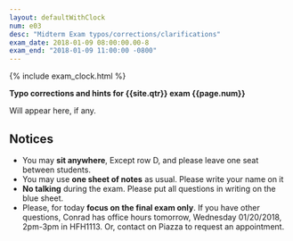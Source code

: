 ```yaml
---
layout: defaultWithClock
num: e03
desc: "Midterm Exam typos/corrections/clarifications"
exam_date: 2018-01-09 08:00:00.00-8
exam_end: "2018-01-09 11:00:00 -0800"
---
```


{% include exam_clock.html %}

<div style="display:none; clear:both;">
http://ucsb-cs56-f17.github.io/exam/e03/typos/
</div>

<b >Typo corrections and hints for {{site.qtr}} exam {{page.num}}</b>

Will appear here, if any.

## Notices

* You may **sit anywhere**, Except row D, and please leave one seat between students.
* You may use **one sheet of notes** as usual.  Please write your name on it
* **No talking** during the exam.  Please put all questions in writing on the blue sheet.
* Please, for today **focus on the final exam only**.  If you have other questions, Conrad has office hours tomorrow, Wednesday 01/20/2018, 2pm-3pm in HFH1113.  Or, contact on Piazza to request an appointment.


<div style="display:none;">
http://ucsb-cs56-f17.github.io/exam/e03/typos/
</div>

